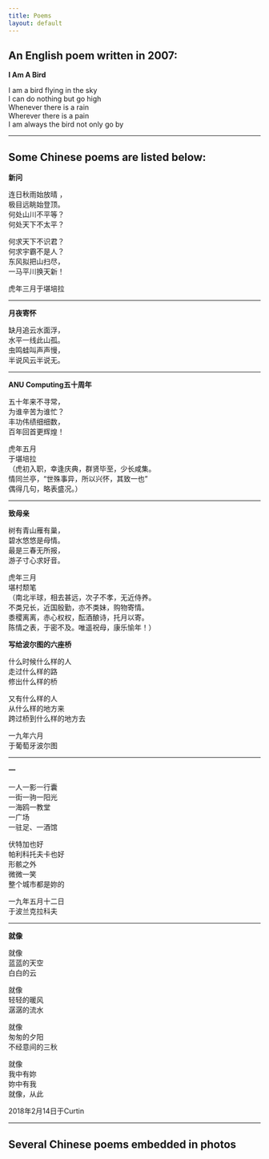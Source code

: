 ```yaml
---
title: Poems
layout: default
---
```


## An English poem written in 2007:

    
**I Am A Bird**

    
I am a bird flying in the sky  
I can do nothing but go high  
Whenever there is a rain  
Wherever there is a pain  
I am always the bird not only go by  


* * * 

## Some Chinese poems are listed below: 

**新问**

连日秋雨始放晴 ，  
极目远眺始登顶。  
何处山川不平等？  
何处天下不太平？  

何求天下不识君？  
何求宇霸不是人？  
东风拟把山扫尽，  
一马平川换天新！  


虎年三月于堪培拉

* * * 

**月夜寄怀**

缺月追云水面浮，  
水平一线此山孤。  
虫鸣蛙叫声声慢，  
半说风云半说无。  

***

**ANU Computing五十周年**

五十年来不寻常，  
为谁辛苦为谁忙？  
丰功伟绩细细数，  
百年回首更辉煌！

虎年五月  
于堪培拉  
（虎初入职，幸逢庆典，群贤毕至，少长咸集。   
情同兰亭，“世殊事异，所以兴怀，其致一也”  
偶得几句，略表盛况。）

***

**致母亲**

树有青山雁有巢，  
碧水悠悠是母情。  
最是三春无所报，  
游子寸心求好音。  

虎年三月  
堪村颓笔   
（南北半球，相去甚远，次子不孝，无近侍养。  
不类兄长，近国殷勤，亦不类妹，购物寄情。  
黍稷离离，赤心权权，酝酒酿诗，托月以寄。  
陈情之表，于密不及。唯遥祝母，康乐愉年！）

**写给波尔图的六座桥**

什么时候什么样的人  
走过什么样的路  
修出什么样的桥  

又有什么样的人  
从什么样的地方来  
跨过桥到什么样的地方去  

一九年六月  
于葡萄牙波尔图

***

**一**

一人一影一行囊  
一街一驹一阳光  
一海鸥一教堂  
一广场  
一驻足、一酒馆  

伏特加也好  
帕利科托夫卡也好  
形骸之外  
微微一笑  
整个城市都是妳的  

一九年五月十二日  
于波兰克拉科夫  

***

**就像**

就像  
蓝蓝的天空  
白白的云  

就像  
轻轻的暖风  
潺潺的流水  

就像  
匆匆的夕阳  
不经意间的三秋  

就像  
我中有妳  
妳中有我  
就像，从此  

2018年2月14日于Curtin





***

## Several Chinese poems embedded in photos

<div class="card" style="width: 50rem;"> 
<img src="figs/p1.jpg" alt="" class="img-responsive"> 
<img src="figs/p2.jpg" alt="" class="img-responsive"> 
<img src="figs/p3.jpg" alt="" class="img-responsive"> 
</div>
